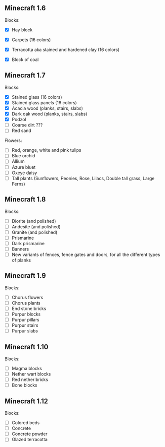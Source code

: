 ## Minecraft 1.6 
Blocks:
- [x] Hay block
- [x] Carpets (16 colors)
- [x] Terracotta aka stained and hardened clay (16 colors)
- [x] Block of coal


## Minecraft 1.7 
Blocks:
- [x] Stained glass (16 colors)
- [x] Stained glass panels (16 colors)
- [x] Acacia wood (planks, stairs, slabs)
- [x] Dark oak wood (planks, stairs, slabs)
- [x] Podzol
- [ ] Coarse dirt ???
- [ ] Red sand

Flowers:
- [ ] Red, orange, white and pink tulips
- [ ] Blue orchid
- [ ] Allium
- [ ] Azure bluet
- [ ] Oxeye daisy
- [ ] Tall plants (Sunflowers, Peonies, Rose, Lilacs, Double tall grass, Large Ferns)

## Minecraft 1.8 
Blocks:
- [ ] Diorite (and polished)
- [ ] Andesite (and polished)
- [ ] Granite (and polished)
- [ ] Prismarine
- [ ] Dark prismarine
- [ ] Banners
- [ ] New variants of fences, fence gates and doors, for all the different types of planks

## Minecraft 1.9
Blocks:
- [ ] Chorus flowers
- [ ] Chorus plants
- [ ] End stone bricks
- [ ] Purpur blocks
- [ ] Purpur pillars
- [ ] Purpur stairs
- [ ] Purpur slabs

## Minecraft 1.10
Blocks:
- [ ] Magma blocks
- [ ] Nether wart blocks
- [ ] Red nether bricks
- [ ] Bone blocks

## Minecraft 1.12
Blocks:
- [ ] Colored beds
- [ ] Concrete
- [ ] Concrete powder
- [ ] Glazed terracotta

